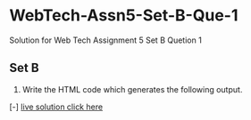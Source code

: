 # WebTech-Assn5-Set-B-Que-1
Solution for Web Tech Assignment 5 Set B Quetion 1

## Set B
1. Write the HTML code which generates the following output.

[-] [live solution click here](https://sandesh-at-git.github.io/WebTech-Assn5-Set-B-Que-1/)
